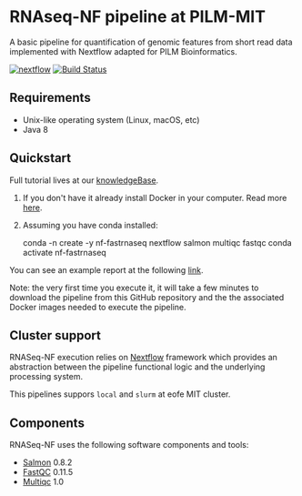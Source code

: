# RNAseq-NF pipeline at PILM-MIT

A basic pipeline for quantification of genomic features from short read data
implemented with Nextflow adapted for PILM Bioinformatics.

[![nextflow](https://img.shields.io/badge/nextflow-%E2%89%A50.24.0-brightgreen.svg)](http://nextflow.io)
[![Build Status](https://travis-ci.org/pilm-bioinformatics/pipelines-nf-fastrnaseq.svg?branch=master)](https://travis-ci.org/pilm-bioinformatics/pipelines-nf-fastrnaseq)

## Requirements 

* Unix-like operating system (Linux, macOS, etc)
* Java 8 

## Quickstart 

Full tutorial lives at our [knowledgeBase](https://pilm-bioinformatics.github.io/knowledgebase/analysis/rnaseq/).

1. If you don't have it already install Docker in your computer. Read more [here](https://docs.docker.com/).

2. Assuming you have conda installed:

	conda -n create -y nf-fastrnaseq nextflow salmon multiqc fastqc
	conda activate nf-fastrnaseq

	
You can see an example report at the following [link](http://multiqc.info/examples/rna-seq/multiqc_report.html).	
	
Note: the very first time you execute it, it will take a few minutes to download the pipeline 
from this GitHub repository and the the associated Docker images needed to execute the pipeline.  


## Cluster support

RNASeq-NF execution relies on [Nextflow](http://www.nextflow.io) framework which provides an 
abstraction between the pipeline functional logic and the underlying processing system.

This pipelines suppors `local` and `slurm` at eofe MIT cluster.

## Components 

RNASeq-NF uses the following software components and tools: 

* [Salmon](https://combine-lab.github.io/salmon/) 0.8.2
* [FastQC](https://www.bioinformatics.babraham.ac.uk/projects/fastqc/) 0.11.5
* [Multiqc](https://multiqc.info) 1.0

